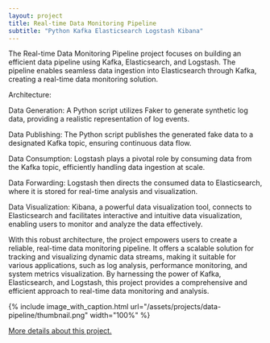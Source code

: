 ```yaml
---
layout: project
title: Real-time Data Monitoring Pipeline
subtitle: "Python Kafka Elasticsearch Logstash Kibana"
---
```


The Real-time Data Monitoring Pipeline project focuses on building an efficient data pipeline using Kafka, Elasticsearch, and Logstash. The pipeline enables seamless data ingestion into Elasticsearch through Kafka, creating a real-time data monitoring solution.

Architecture:

Data Generation: A Python script utilizes Faker to generate synthetic log data, providing a realistic representation of log events.

Data Publishing: The Python script publishes the generated fake data to a designated Kafka topic, ensuring continuous data flow.

Data Consumption: Logstash plays a pivotal role by consuming data from the Kafka topic, efficiently handling data ingestion at scale.

Data Forwarding: Logstash then directs the consumed data to Elasticsearch, where it is stored for real-time analysis and visualization.

Data Visualization: Kibana, a powerful data visualization tool, connects to Elasticsearch and facilitates interactive and intuitive data visualization, enabling users to monitor and analyze the data effectively.

With this robust architecture, the project empowers users to create a reliable, real-time data monitoring pipeline. It offers a scalable solution for tracking and visualizing dynamic data streams, making it suitable for various applications, such as log analysis, performance monitoring, and system metrics visualization. By harnessing the power of Kafka, Elasticsearch, and Logstash, this project provides a comprehensive and efficient approach to real-time data monitoring and analysis.

{%
	include image_with_caption.html
	url="/assets/projects/data-pipeline/thumbnail.png"
	width="100%"
%}

<a href="https://github.com/oliverXS/kafka-elasticsearch-pipeline" target="_blank">More details about this project.</a>
